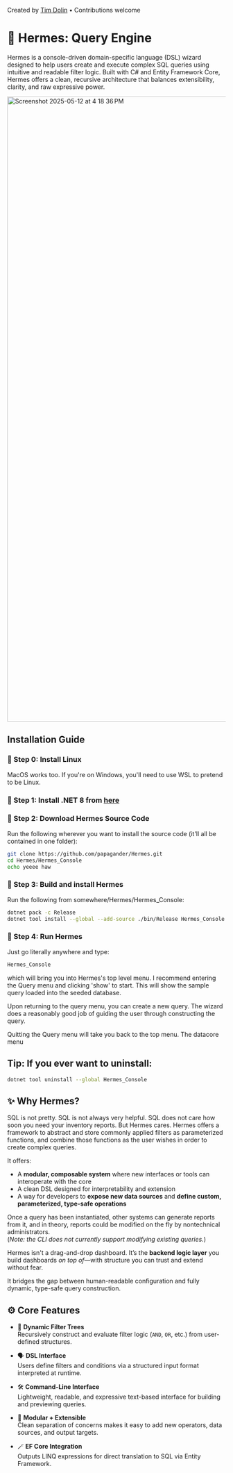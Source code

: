 Created by [Tim Dolin](https://github.com/papagander) • Contributions welcome

# 🪽 Hermes: Query Engine

Hermes is a console-driven domain-specific language (DSL) wizard designed to help users create and execute complex SQL queries using intuitive and readable filter logic. Built with C# and Entity Framework Core, Hermes offers a clean, recursive architecture that balances extensibility, clarity, and raw expressive power.

<img width="1440" alt="Screenshot 2025-05-12 at 4 18 36 PM" src="https://github.com/user-attachments/assets/f2215e9a-38a0-4967-bd16-0916e4844898" />



## Installation Guide

### 🔹 Step 0: Install Linux  

MacOS works too. If you're on Windows, you'll need to use WSL to pretend to be Linux.

### 🔹 Step 1: Install .NET 8 from [here](https://dotnet.microsoft.com/en-us/download/dotnet/8.0)  

### 🔹 Step 2: Download Hermes Source Code  
  
Run the following wherever you want to install the source code (it'll all be contained in one folder):  

```bash
git clone https://github.com/papagander/Hermes.git
cd Hermes/Hermes_Console
echo yeeee haw
```  

### 🔹 Step 3: Build and install Hermes  

Run the following from somewhere/Hermes/Hermes_Console:

```bash
dotnet pack -c Release
dotnet tool install --global --add-source ./bin/Release Hermes_Console
```

### 🔹 Step 4: Run Hermes   

Just go literally anywhere and type:  
```bash
Hermes_Console
```

which will bring you into Hermes's top level menu. I recommend entering the Query menu and clicking 'show' to start. This will show the sample query loaded into the seeded database.  

Upon returning to the query menu, you can create a new query. The wizard does a reasonably good job of guiding the user through constructing the query. 

Quitting the Query menu will take you back to the top menu. The datacore menu 

## Tip: If you ever want to uninstall:  
```bash
dotnet tool uninstall --global Hermes_Console
```


## ✨ Why Hermes?

SQL is not pretty. SQL is not always very helpful. SQL does not care how soon you need your inventory reports. But Hermes cares. Hermes offers a framework to abstract and store commonly applied filters as parameterized functions, and combine those functions as the user wishes in order to create complex queries.

It offers:
- A **modular, composable system** where new interfaces or tools can interoperate with the core
- A clean DSL designed for interpretability and extension
- A way for developers to **expose new data sources** and **define custom, parameterized, type-safe operations**

Once a query has been instantiated, other systems can generate reports from it, and in theory, reports could be modified on the fly by nontechnical administrators.  
(*Note: the CLI does not currently support modifying existing queries.*)

Hermes isn't a drag-and-drop dashboard. It’s the **backend logic layer** you build dashboards *on top of*—with structure you can trust and extend without fear.

It bridges the gap between human-readable configuration and fully dynamic, type-safe query construction.

## ⚙️ Core Features

- 🧾 **Dynamic Filter Trees**  
  Recursively construct and evaluate filter logic (`AND`, `OR`, etc.) from user-defined structures.

- 🗣️ **DSL Interface**  
  Users define filters and conditions via a structured input format interpreted at runtime.

- 🛠️ **Command-Line Interface**  
  Lightweight, readable, and expressive text-based interface for building and previewing queries.

- 🧩 **Modular + Extensible**  
  Clean separation of concerns makes it easy to add new operators, data sources, and output targets.

- 🪄 **EF Core Integration**  
  Outputs LINQ expressions for direct translation to SQL via Entity Framework.
